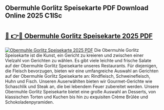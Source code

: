 ## Obermuhle Gorlitz Speisekarte PDF Download Online 2025 C1ISc

# <h2><a href="http://gc9eb2b.nevu.top/?p=Obermuhle+Gorlitz+Speisekarte">🔗 👉🔴 Obermuhle Gorlitz Speisekarte 2025 PDF</a></h2>

[![Obermuhle Gorlitz Speisekarte 2025 PDF](https://i.imgur.com/dBaPXMq.png)](http://gc9eb2b.nevu.top/?p=Obermuhle+Gorlitz+Speisekarte)
Die Obermuhle Gorlitz Speisekarte ist die Kunst, ein Gericht zu kreieren und zwischen einer Vielzahl von Gerichten zu wählen. Es gibt viele leichte und frische Salate auf der Obermuhle Gorlitz Speisekarte unseres Restaurants. Für diejenigen, die Fleisch bevorzugen, bieten wir eine umfangreiche Auswahl an Gerichten auf der Obermuhle Gorlitz Speisekarte an: Rindfleisch, Schweinefleisch, Huhn und Fisch. Unseren Auserwählten bieten wir Gourmet-Gerichte wie Schaschlik und Steak an, die bei lebendem Feuer zubereitet werden. Unsere Obermuhle Gorlitz Speisekarte bietet eine große Auswahl an Desserts, von klassischen Torten und Kuchen bis hin zu exquisiten Crème Brûlée und Schokoladenpyramiden.
